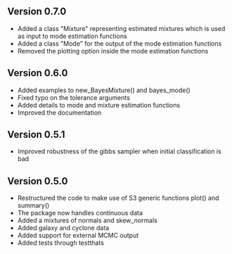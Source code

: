 ## Version 0.7.0
* Added a class "Mixture" representing estimated mixtures which is used as input to mode estimation functions
* Added a class "Mode" for the output of the mode estimation functions
* Removed the plotting option inside the mode estimation functions

## Version 0.6.0
* Added examples to new_BayesMixture() and bayes_mode()
* Fixed typo on the tolerance arguments
* Added details to mode and mixture estimation functions
* Improved the documentation

## Version 0.5.1
* Improved robustness of the gibbs sampler when initial classification is bad

## Version 0.5.0 
* Restructured the code to make use of S3 generic functions plot() and summary()
* The package now handles continuous data
* Added a mixtures of normals and skew_normals
* Added galaxy and cyclone data
* Added support for external MCMC output
* Added tests through testthats